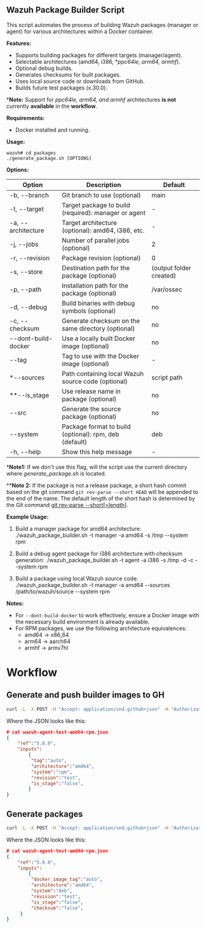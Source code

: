 ## Wazuh Package Builder Script

This script automates the process of building Wazuh packages (manager or agent) for various architectures within a Docker container.

**Features:**

- Supports building packages for different targets (manager/agent).
- Selectable architectures (amd64, i386, **ppc64le, arm64, armhf*).
- Optional debug builds.
- Generates checksums for built packages.
- Uses local source code or downloads from GitHub.
- Builds future test packages (x.30.0).

***Note:** Support for *ppc64le, arm64, and armhf* architectures **is not** currently **available** in the **workflow**.

**Requirements:**

- Docker installed and running.

**Usage:**
```
wazuh# cd packages
./generate_package.sh [OPTIONS]
```

**Options:**

| Option               | Description                                                         | Default                 |
|----------------------|---------------------------------------------------------------------|-------------------------|
| -b, --branch         | Git branch to use (optional)                                        | main                    |
| -t, --target         | Target package to build (required): manager or agent                | -                       |
| -a, --architecture   | Target architecture (optional): amd64, i386, etc.                   | -                       |
| -j, --jobs           | Number of parallel jobs (optional)                                  | 2                       |
| -r, --revision       | Package revision (optional)                                         | 0                       |
| -s, --store          | Destination path for the package (optional)                         | (output folder created) |
| -p, --path           | Installation path for the package (optional)                        | /var/ossec              |
| -d, --debug          | Build binaries with debug symbols (optional)                        | no                      |
| -c, --checksum       | Generate checksum on the same directory (optional)                  | no                      |
| --dont-build-docker  | Use a locally built Docker image (optional)                         | no                      |
| --tag                | Tag to use with the Docker image (optional)                         | -                       |
| *--sources           | Path containing local Wazuh source code (optional)                  | script path             |
| **--is_stage         | Use release name in package (optional)                              | no                      |
| --src                | Generate the source package (optional)                              | no                      |
| --system             | Package format to build (optional): rpm, deb (default)              | deb                     |
| -h, --help           | Show this help message                                              | -                       |

***Note1:** If we don't use this flag, will the script use the current directory where *generate_package.sh* is located.

****Note 2:** If the package is not a release package, a short hash commit based on the git command `git rev-parse --short HEAD` will be appended to the end of the name. The default length of the short hash is determined by the Git command [git rev-parse --short[=length]](https://git-scm.com/docs/git-rev-parse#Documentation/git-rev-parse.txt---shortlength:~:text=interpreted%20as%20usual.-,%2D%2Dshort%5B%3Dlength%5D,-Same%20as%20%2D%2Dverify).


**Example Usage:**

1. Build a manager package for amd64 architecture:
./wazuh_package_builder.sh -t manager -a amd64 -s /tmp --system rpm

2. Build a debug agent package for i386 architecture with checksum generation:
./wazuh_package_builder.sh -t agent -a i386 -s /tmp -d -c --system rpm

3. Build a package using local Wazuh source code:
./wazuh_package_builder.sh -t manager -a amd64 --sources /path/to/wazuh/source --system rpm


**Notes:**
- For `--dont-build-docker` to work effectively, ensure a Docker image with the necessary build environment is already available.
- For RPM packages, we use the following architecture equivalences:
    * amd64 -> x86_64
    * arm64 -> aarch64
    * armhf -> armv7hl

# Workflow

## Generate and push builder images to GH

```bash
curl -L -X POST -H "Accept: application/vnd.github+json" -H "Authorization: Bearer $GH_WORKFLOW_TOKEN" -H "X-GitHub-Api-Version: 2022-11-28" --data-binary "@$(pwd)/wazuh-agent-test-amd64-rpm.json" "https://api.github.com/repos/wazuh/wazuh/actions/workflows/packages-upload-agent-images-amd.yml/dispatches"
```

Where the JSON looks like this:

```json
# cat wazuh-agent-test-amd64-rpm.json
{
    "ref":"5.0.0",
    "inputs":
        {
         "tag":"auto",
         "architecture":"amd64",
         "system":"rpm",
         "revision":"test",
         "is_stage":"false",
        }
}
```

## Generate packages

```bash
curl -L -X POST -H "Accept: application/vnd.github+json" -H "Authorization: Bearer $GH_WORKFLOW_TOKEN" -H "X-GitHub-Api-Version: 2022-11-28" --data-binary "@$(pwd)/wazuh-agent-test-amd64-rpm.json" "https://api.github.com/repos/wazuh/wazuh/actions/workflows/packages-build-linux-agent-amd.yml/dispatches"
```

Where the JSON looks like this:
```json
# cat wazuh-agent-test-amd64-rpm.json
{
    "ref":"5.0.0",
    "inputs":
        {
         "docker_image_tag":"auto",
         "architecture":"amd64",
         "system":"deb",
         "revision":"test",
         "is_stage":"false",
         "checksum":"false",
     }
}
```

